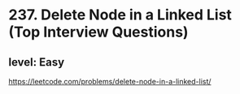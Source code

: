 # 237. Delete Node in a Linked List (Top Interview Questions)
## level: Easy

https://leetcode.com/problems/delete-node-in-a-linked-list/
